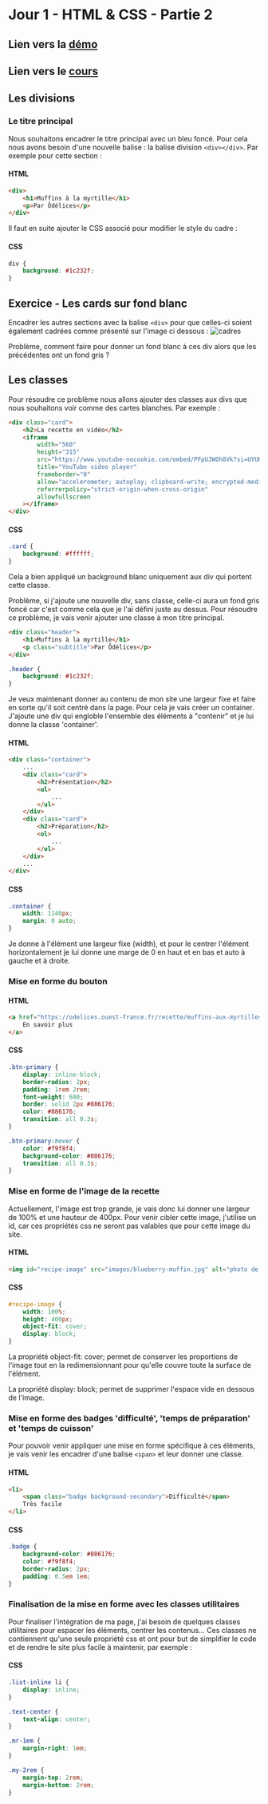 # Jour 1 - HTML & CSS - Partie 2

## Lien vers la <a href="https://annecemech.github.io/html-css-part-2/" target="_blank">démo</a>
## Lien vers le <a href="https://docs.google.com/presentation/d/e/2PACX-1vRI7-VQ8U9-nnyyW57J2i7nInO7Bhim0wmf9pvrAVqIsO47FG6_5xTDoZsSAxElKm37BPt1oFV6dP9t/pub?start=false&loop=false&delayms=3000" target="_blank">cours</a>

## Les divisions

### Le titre principal

Nous souhaitons encadrer le titre principal avec un bleu foncé. Pour cela nous avons besoin d'une nouvelle balise : la balise division `<div></div>`. Par exemple pour cette section :

#### HTML

```html
<div>
	<h1>Muffins à la myrtille</h1>
	<p>Par Ôdélices</p>
</div>
```

Il faut en suite ajouter le CSS associé pour modifier le style du cadre :

#### CSS

```css
div {
	background: #1c232f;
}
```

## Exercice - Les cards sur fond blanc

Encadrer les autres sections avec la balise `<div>` pour que celles-ci soient également cadrées comme présenté sur l'image ci dessous :
<img src="readme-images/card-white.png" alt="cadres">

Problème, comment faire pour donner un fond blanc à ces div alors que les précédentes ont un fond gris ?

## Les classes

Pour résoudre ce problème nous allons ajouter des classes aux divs que nous souhaitons voir comme des cartes blanches. Par exemple :

```html
<div class="card">
	<h2>La recette en vidéo</h2>
	<iframe
		width="560"
		height="315"
		src="https://www.youtube-nocookie.com/embed/PFpUJWOh8Vk?si=UYUKWs6tr4fZp4pf&amp;controls=0"
		title="YouTube video player"
		frameborder="0"
		allow="accelerometer; autoplay; clipboard-write; encrypted-media; gyroscope; picture-in-picture; web-share"
		referrerpolicy="strict-origin-when-cross-origin"
		allowfullscreen
	></iframe>
</div>
```

#### CSS

```css
.card {
	background: #ffffff;
}
```

Cela a bien appliqué un background blanc uniquement aux div qui portent cette classe.

Problème, si j'ajoute une nouvelle div, sans classe, celle-ci aura un fond gris foncé car c'est comme cela que je l'ai défini juste au dessus. Pour résoudre ce problème, je vais venir ajouter une classe à mon titre principal.

```html
<div class="header">
	<h1>Muffins à la myrtille</h1>
	<p class="subtitle">Par Ôdélices</p>
</div>
```

```css
.header {
	background: #1c232f;
}
```

Je veux maintenant donner au contenu de mon site une largeur fixe et faire en sorte qu'il soit centré dans la page. Pour cela je vais créer un container. J'ajoute une div qui engloble l'ensemble des éléments à "contenir" et je lui donne la classe 'container'.

#### HTML

```html
<div class="container">
	...
	<div class="card">
		<h2>Présentation</h2>
		<ul>
			...
		</ul>
	</div>
	<div class="card">
		<h2>Préparation</h2>
		<ol>
			...
		</ol>
	</div>
	...
</div>
```

#### CSS

```css
.container {
	width: 1140px;
	margin: 0 auto;
}
```

Je donne à l'élément une largeur fixe (width), et pour le centrer l'élément horizontalement je lui donne une marge de 0 en haut et en bas et auto à gauche et à droite.

### Mise en forme du bouton

#### HTML

```html
<a href="https://odelices.ouest-france.fr/recette/muffins-aux-myrtilles-r107/" target="_blank" class="btn-primary">
	En savoir plus
</a>
```

#### CSS

```css
.btn-primary {
	display: inline-block;
	border-radius: 2px;
	padding: 1rem 2rem;
	font-weight: 600;
	border: solid 2px #886176;
	color: #886176;
	transition: all 0.3s;
}

.btn-primary:hover {
	color: #f9f8f4;
	background-color: #886176;
	transition: all 0.3s;
}
```

### Mise en forme de l'image de la recette

Actuellement, l'image est trop grande, je vais donc lui donner une largeur de 100% et une hauteur de 400px. Pour venir cibler cette image, j'utilise un id, car ces propriétés css ne seront pas valables que pour cette image du site.

#### HTML

```html
<img id="recipe-image" src="images/blueberry-muffin.jpg" alt="photo de muffins à la myrtilles avec couteau" />
```

#### CSS

```css
#recipe-image {
	width: 100%;
	height: 400px;
	object-fit: cover;
	display: block;
}
```

La propriété object-fit: cover; permet de conserver les proportions de l'image tout en la redimensionnant pour qu'elle couvre toute la surface de l'élément.

La propriété display: block; permet de supprimer l'espace vide en dessous de l'image.

### Mise en forme des badges 'difficulté', 'temps de préparation' et 'temps de cuisson'

Pour pouvoir venir appliquer une mise en forme spécifique à ces éléments, je vais venir les encadrer d'une balise `<span>` et leur donner une classe.

#### HTML

```html
<li>
	<span class="badge background-secondary">Difficulté</span>
	Très facile
</li>
```

#### CSS

```css
.badge {
	background-color: #886176;
	color: #f9f8f4;
	border-radius: 2px;
	padding: 0.5em 1em;
}
```

### Finalisation de la mise en forme avec les classes utilitaires

Pour finaliser l'intégration de ma page, j'ai besoin de quelques classes utilitaires pour espacer les éléments, centrer les contenus... Ces classes ne contiennent qu'une seule propriété css et ont pour but de simplifier le code et de rendre le site plus facile à maintenir, par exemple :

#### CSS

```css
.list-inline li {
	display: inline;
}

.text-center {
	text-align: center;
}

.mr-1em {
	margin-right: 1em;
}

.my-2rem {
	margin-top: 2rem;
	margin-bottom: 2rem;
}
```
